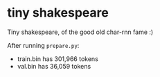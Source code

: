 # tiny shakespeare

Tiny shakespeare, of the good old char-rnn fame :)

After running `prepare.py`:

- train.bin has 301,966 tokens
- val.bin has 36,059 tokens